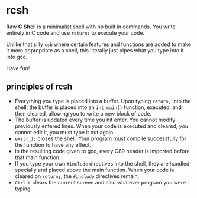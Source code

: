 # rcsh

**R**aw **C** **Sh**ell is a minimalist shell with no built in commands. You write entirely in C code and use `return;` to execute your code.

Unlike that silly `csh` where certain features and functions are added to make it more appropriate as a shell, this literally just pipes what you type into it into gcc.

Have fun!

## principles of rcsh
- Everything you type is placed into a buffer. Upon typing `return;` into the shell, the buffer is placed into an `int main()` function, executed, and then cleared, allowing you to write a new block of code.
- The buffer is updated every time you hit enter. You cannot modify previously entered lines. When your code is executed and cleared, you cannot edit it, you must type it out again.
- `exit(_);` closes the shell. Your program must compile successfully for the function to have any effect.
- In the resulting code given to gcc, every C89 header is imported before that main function.
- If you type your own `#include` directives into the shell, they are handled specially and placed above the main function. When your code is cleared on `return;`, the `#include` directives remain.
- `Ctrl-L` clears the current screen and also whatever program you were typing.